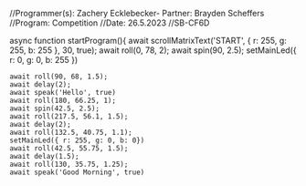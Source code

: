 //Programmer(s): Zachery Ecklebecker- Partner: Brayden Scheffers 
//Program: Competition 
//Date: 26.5.2023 
//SB-CF6D

async function startProgram(){ 
	await scrollMatrixText('START', { r: 255, g: 255, b: 255 }, 30, true);
	await roll(0, 78, 2);
	await spin(90, 2.5); 
	setMainLed({ r: 0, g: 0, b: 255 })
	

	await roll(90, 68, 1.5);
	await delay(2);
	await speak('Hello', true) 
	await roll(180, 66.25, 1); 
 	await spin(42.5, 2.5);
	await roll(217.5, 56.1, 1.5); 
	await delay(2); 
	await roll(132.5, 40.75, 1.1); 
	setMainLed({ r: 255, g: 0, b: 0})
 	await roll(42.5, 55.75, 1.5); 
	await delay(1.5); 
	await roll(130, 35.75, 1.25); 
	await speak('Good Morning', true) 
	

	


